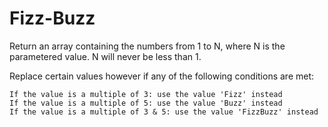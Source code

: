 # Fizz-Buzz
Return an array containing the numbers from 1 to N, where N is the parametered value. N will never be less than 1.

Replace certain values however if any of the following conditions are met:

    If the value is a multiple of 3: use the value 'Fizz' instead
    If the value is a multiple of 5: use the value 'Buzz' instead
    If the value is a multiple of 3 & 5: use the value 'FizzBuzz' instead

